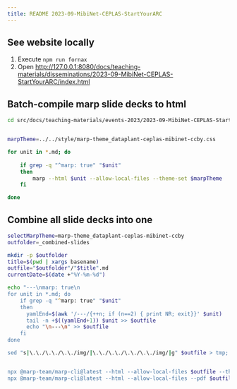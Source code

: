 ```yaml
---
title: README 2023-09-MibiNet-CEPLAS-StartYourARC
---
```


## See website locally

1. Execute `npm run fornax`
2. Open http://127.0.0.1:8080/docs/teaching-materials/disseminations/2023-09-MibiNet-CEPLAS-StartYourARC/index.html


## Batch-compile marp slide decks to html

```bash
cd src/docs/teaching-materials/events-2023/2023-09-MibiNet-CEPLAS-StartYourARC
```

```bash

marpTheme=../../style/marp-theme_dataplant-ceplas-mibinet-ccby.css

for unit in *.md; do
    
    if grep -q "^marp: true" "$unit"
    then
        marp --html $unit --allow-local-files --theme-set $marpTheme
    fi

done
```




## Combine all slide decks into one

```zsh
selectMarpTheme=marp-theme_dataplant-ceplas-mibinet-ccby
outfolder=_combined-slides

mkdir -p $outfolder
title=$(pwd | xargs basename)
outfile="$outfolder"/"$title".md
currentDate=$(date +"%Y-%m-%d")

echo "---\nmarp: true\n
for unit in *.md; do    
    if grep -q "^marp: true" "$unit"
    then
      yamlEnd=$(awk '/---/{++n; if (n==2) { print NR; exit}}' $unit)
      tail -n +$((yamlEnd+1)) $unit >> $outfile
      echo "\n---\n" >> $outfile
    fi
done

sed "s|\.\./\.\./\.\./img/|\.\./\.\./\.\./\.\./img/|g" $outfile > tmp; mv tmp $outfile


npx @marp-team/marp-cli@latest --html --allow-local-files $outfile --theme-set $marpTheme ../../style/ --
npx @marp-team/marp-cli@latest --html --allow-local-files --pdf $outfile --theme-set $marpTheme ../../style/ --

```

